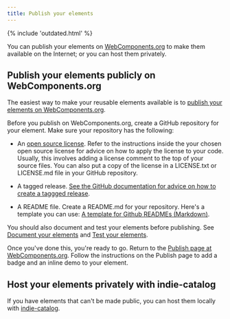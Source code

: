 ```yaml
---
title: Publish your elements
---
```


<!-- toc -->

<div>
{% include 'outdated.html' %}
</div>

You can publish your elements on [WebComponents.org](https://webcomponents.org) to make them available on the Internet; or you can host them privately.

## Publish your elements publicly on WebComponents.org

The easiest way to make your reusable elements available is to [publish your elements on WebComponents.org](https://www.webcomponents.org/publish).

Before you publish on WebComponents.org, create a GitHub repository for your element. Make sure your repository has the following:

* An [open source license](https://opensource.org/licenses/alphabetical). Refer to the instructions inside the your chosen open source license for advice on how to apply the license to your code. Usually, this involves adding a license comment to the top of your source files. You can also put a copy of the license in a LICENSE.txt or LICENSE.md file in your GitHub repository.

* A tagged release. [See the GitHub documentation for advice on how to create a taggged release](https://help.github.com/articles/creating-releases/).

* A README file. Create a README.md for your repository. Here's a template you can use: [A template for Github READMEs (Markdown)](https://gist.github.com/zenorocha/4526327).

You should also document and test your elements before publishing. See [Document your elements](documentation) and [Test your elements](tests).

Once you've done this, you're ready to go. Return to the [Publish page at WebComponents.org](https://www.webcomponents.org/publish). Follow the instructions on the Publish page to add a badge and an inline demo to your element. 

## Host your elements privately with indie-catalog

If you have elements that can't be made public, you can host them locally with [indie-catalog](https://github.com/PolymerLabs/indie-catalog).





